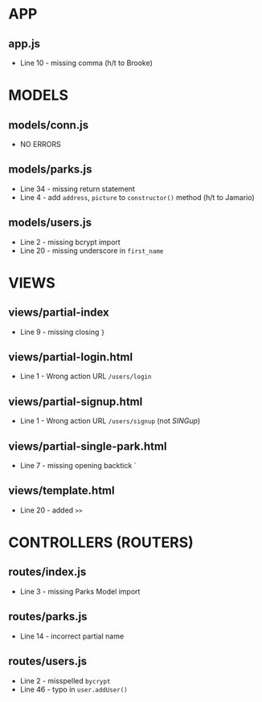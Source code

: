 # APP

## app.js

- Line 10 - missing comma (h/t to Brooke)

# MODELS

## models/conn.js

- NO ERRORS

## models/parks.js

- Line 34 - missing return statement
- Line 4 - add `address`, `picture` to `constructor()` method (h/t to Jamario)

## models/users.js

- Line 2 - missing bcrypt import
- Line 20 - missing underscore in `first_name`

# VIEWS

## views/partial-index

- Line 9 - missing closing `}`

## views/partial-login.html

- Line 1 - Wrong action URL `/users/login`

## views/partial-signup.html

- Line 1 - Wrong action URL `/users/signup` (not _SINGup_)

## views/partial-single-park.html

- Line 7 - missing opening backtick `

## views/template.html

- Line 20 - added `>>`

# CONTROLLERS (ROUTERS)

## routes/index.js

- Line 3 - missing Parks Model import

## routes/parks.js

- Line 14 - incorrect partial name

## routes/users.js

- Line 2 - misspelled `bycrypt`
- Line 46 - typo in `user.addUser()`
